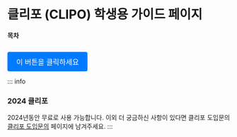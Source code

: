 # 클리포 (CLIPO) 학생용 가이드 페이지

**목차**

````md

````

<a href="https://example.com" style="
  display: inline-block;
  padding: 10px 20px;
  font-size: 16px;
  color: #fff;
  background-color: #007bff;
  border-radius: 4px;
  text-decoration: none;
  text-align: center;
  transition: background-color 0.3s;
">이 버튼을 클릭하세요</a>


::: info
### 2024 클리포

2024년동안 무료로 사용 가능합니다.
이외 더 궁금하신 사항이 있다면 클리포 도입문의 [클리포 도입문의](https://clipo.ai/staffs/home) 페이지에 남겨주세요.
:::


